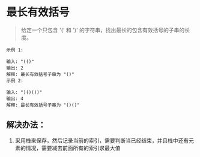 # 最长有效括号

> 给定一个只包含 '(' 和 ')' 的字符串，找出最长的包含有效括号的子串的长度。

```
示例 1:

输入: "(()"
输出: 2
解释: 最长有效括号子串为 "()"
示例 2:

输入: ")()())"
输出: 4
解释: 最长有效括号子串为 "()()"
```

## 解决办法：
1. 采用栈来保存，然后记录当前的索引，需要判断当已经结束，并且栈中还有元素的情况，需要减去前面所有的索引求最大值
